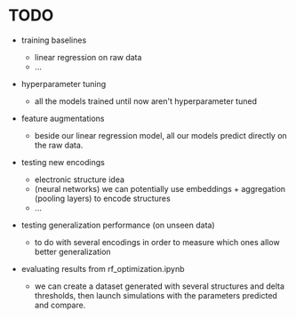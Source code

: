 # TODO

- training baselines

  - linear regression on raw data
  - ...

- hyperparameter tuning

  - all the models trained until now aren't hyperparameter tuned

- feature augmentations

  - beside our linear regression model, all our models predict directly on the raw data.

- testing new encodings

  - electronic structure idea
  - (neural networks) we can potentially use embeddings + aggregation (pooling layers) to encode structures
  - ...

- testing generalization performance (on unseen data)

  - to do with several encodings in order to measure which ones allow better generalization

- evaluating results from rf_optimization.ipynb
  - we can create a dataset generated with several structures and delta thresholds,
    then launch simulations with the parameters predicted and compare.
